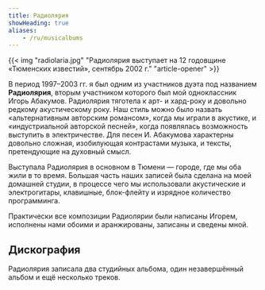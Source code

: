 ```yaml
---
title: Радиолярия
showHeading: true
aliases:
    - /ru/musicalbums
---
```


{{< img "radiolaria.jpg" "Радиолярия выступает на 12 годовщине «Тюменских известий», сентябрь 2002 г." "article-opener" >}}

В период 1997­–2003 гг. я был одним из участников дуэта под названием **Радиолярия**, вторым участником которого был мой одноклассник Игорь Абакумов. Радиолярия тяготела к арт- и хард-року и довольно редкому акустическому року. Наш стиль можно было назвать «альтернативным авторским романсом», когда мы играли в акустике, и «индустриальной авторской песней», когда появлялась возможность выступить в электричестве. Для песен И. Абакумова характерны довольно сложная, изобилующая контрастами музыка, и тексты, претендующие на духовный смысл.

Выступала Радиолярия в основном в Тюмени — городе, где мы оба жили в то время. Большая часть наших записей была сделана на моей домашней студии, в процессе чего мы использовали акустические и электрогитары, клавишные, блок-флейту и изрядное количество программинга.

Практически все композиции Радиолярии были написаны Игорем, исполнены нами обоими и аранжированы, записаны и сведены мной.

## Дискография

Радиолярия записала два студийных альбома, один незавершённый альбом и ещё несколько треков.